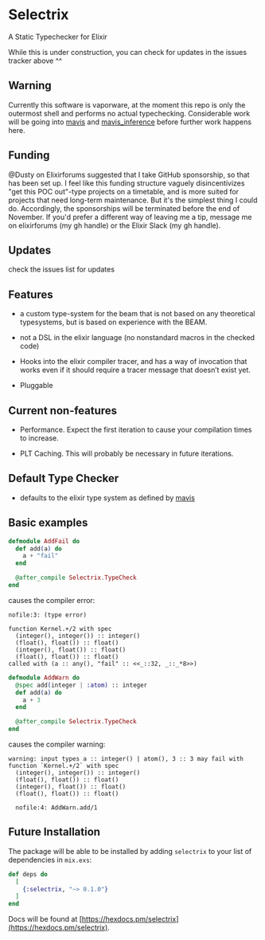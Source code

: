 # Selectrix

A Static Typechecker for Elixir

While this is under construction, you can check for updates in the issues tracker above ^^

## Warning

Currently this software is vaporware, at the moment this repo is only the
outermost shell and performs no actual typechecking.  Considerable
work will be going into [mavis](https://github.com/ityonemo/mavis) and 
[mavis_inference](https://github.com/ityonemo/mavis) before
further work happens here.

## Funding

@Dusty on Elixirforums suggested that I take GitHub sponsorship, so that
has been set up.  I feel like this funding structure vaguely
disincentivizes "get this POC out"-type projects on a timetable, and
is more suited for projects that need long-term maintenance.  But it's
the simplest thing I could do.  Accordingly, the sponsorships will
be terminated before the end of November.  If you'd prefer a different
way of leaving me a tip, message me on elixirforums (my gh handle) or
the Elixir Slack (my gh handle).

## Updates

check the issues list for updates

## Features

- a custom type-system for the beam that is not based on any theoretical typesystems, but is based on experience with the BEAM.

- not a DSL in the elixir language (no nonstandard macros in the checked code)

- Hooks into the elixir compiler tracer, and has a way of invocation that works even if it should require a tracer message that doesn’t exist yet.

- Pluggable

## Current non-features

- Performance.  Expect the first iteration to cause your compilation times to increase.

- PLT Caching.  This will probably be necessary in future iterations.

## Default Type Checker

- defaults to the elixir type system as defined by [mavis](https://github.com/ityonemo/mavis)

## Basic examples

```elixir
defmodule AddFail do
  def add(a) do
    a + "fail"
  end

  @after_compile Selectrix.TypeCheck
end
```

causes the compiler error:

```text
nofile:3: (type error)

function Kernel.+/2 with spec
  (integer(), integer()) :: integer()
  (float(), float()) :: float()
  (integer(), float()) :: float()
  (float(), float()) :: float()
called with (a :: any(), "fail" :: <<_::32, _::_*8>>)
```

```elixir
defmodule AddWarn do
  @spec add(integer | :atom) :: integer
  def add(a) do
    a + 3
  end

  @after_compile Selectrix.TypeCheck
end
```

causes the compiler warning:

```text
warning: input types a :: integer() | atom(), 3 :: 3 may fail with function `Kernel.+/2` with spec
  (integer(), integer()) :: integer()
  (float(), float()) :: float()
  (integer(), float()) :: float()
  (float(), float()) :: float()

  nofile:4: AddWarn.add/1
```

## Future Installation

The package will be able to be installed by adding `selectrix` to your list of
dependencies in `mix.exs`:

```elixir
def deps do
  [
    {:selectrix, "~> 0.1.0"}
  ]
end
```

Docs will be found at [https://hexdocs.pm/selectrix](https://hexdocs.pm/selectrix).

